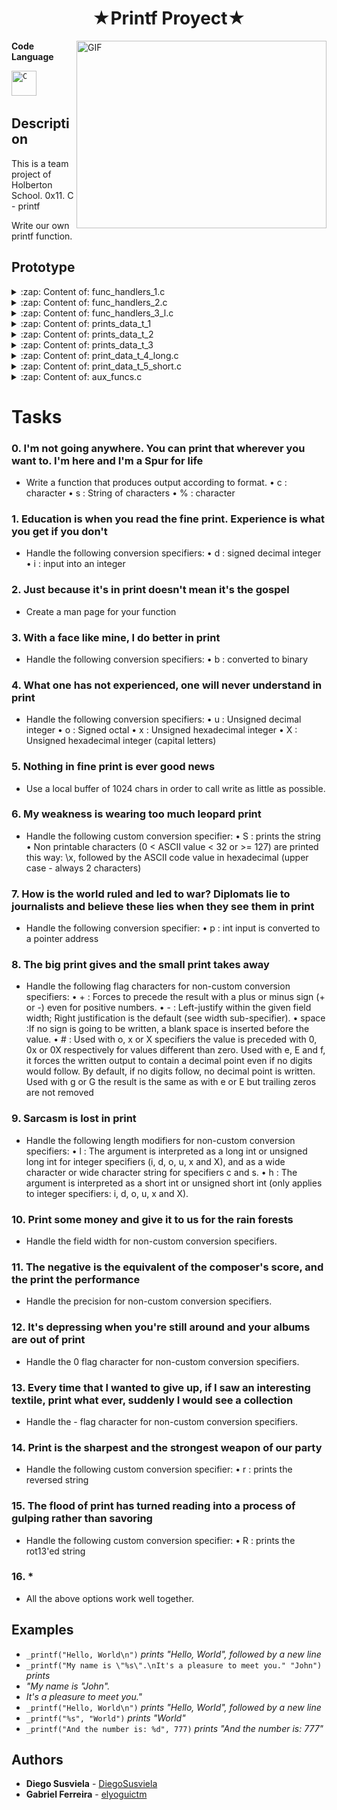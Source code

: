 <h1 align="center" >★Printf Proyect★</h1>

<img align="right" alt="GIF" src="https://thumbs.gfycat.com/SimpleDisgustingEasteuropeanshepherd-max-14mb.gif" width="400" height="300" />

 **Code Language**
<p align="left">
<code><img src="https://github.com/abranhe/programming-languages-logos/blob/master/src/c/c_48x48.png" alt="C" width="40" height="40" /></code>&nbsp;
</p>

## Description
This is a team project of Holberton School.
0x11. C - printf

Write our own printf function.

## Prototype

<details>
  <summary>:zap: Content of: func_handlers_1.c</summary>
  <h3 align="left" > void print_str</h3>
  <h3 align="left" > void _puts</h3>
  <h3 align="left" > int print_number</h3>
  <h3 align="left" > int change_to_binary</h3>
  <h3 align="left" > int print_number_uns</h3>
</details>
  
  
<details>
  <summary>:zap: Content of: func_handlers_2.c</summary>
  <h3 align="left" > int print_number_uns</h3>
  <h3 align="left" > int _strlen</h3>
  <h3 align="left" > void _print_rev_recursion</h3>
</details>
  

<details>
  <summary>:zap: Content of: func_handlers_3_l.c</summary>
  <h3 align="left" > int print_number_uns_l</h3>
</details>


<details>
  <summary>:zap: Content of: prints_data_t_1</summary>
  <h3 align="left" > int print_char</h3>
  <h3 align="left" > int print_char_2</h3>
  <h3 align="left" > int print_int</h3>
  <h3 align="left" > int print_to_binary</h3>
  <h3 align="left" > int print_percent</h3>
</details>

<details>
  <summary>:zap: Content of: prints_data_t_2</summary>
  <h3 align="left" > int print_uns</h3>
  <h3 align="left" > int print_octal</h3>
  <h3 align="left" > int print_hexa_low</h3>
  <h3 align="left" > int print_hexa_upper</h3>
  <h3 align="left" > int print_str_non_prin</h3>
</details>

<details>
  <summary>:zap: Content of: prints_data_t_3</summary>
  <h3 align="left" > int print_str_rev</h3>
  <h3 align="left" > int print_rot_13</h3>
  <h3 align="left" > static unsigned long _pow</h3>
  <h3 align="left" > int print_p</h3>
</details>

<details>
  <summary>:zap: Content of: print_data_t_4_long.c</summary>
  <h3 align="left" > int print_int_l</h3>
  <h3 align="left" > int print_uns_l</h3>
  <h3 align="left" > int print_octal_l</h3>
  <h3 align="left" > int print_hexa_low_l</h3>
  <h3 align="left" > int print_hexa_upper_l</h3>
</details>

<details>
  <summary>:zap: Content of: print_data_t_5_short.c</summary>
  <h3 align="left" > int print_int_h</h3>
  <h3 align="left" > int print_uns_h</h3>
  <h3 align="left" > int print_octal_h</h3>
  <h3 align="left" > int print_hexa_low_h</h3>
  <h3 align="left" > int print_hexa_upper_h</h3>
</details>



<details>
  <summary>:zap: Content of: aux_funcs.c</summary>
  <h3 align="left" > int _putchar</h3>
  <h3 align="left" > int num_lenght</h3>
  <h3 align="left" > int num_lenght_uns</h3>
</details>


# Tasks

### 0. I'm not going anywhere. You can print that wherever you want to. I'm here and I'm a Spur for life
* Write a function that produces output according to format.
  • c : character
  • s : String of characters
  • % : character
### 1. Education is when you read the fine print. Experience is what you get if you don't
* Handle the following conversion specifiers:
  • d : signed decimal integer
  • i : input into an integer

### 2. Just because it's in print doesn't mean it's the gospel
* Create a man page for your function

### 3. With a face like mine, I do better in print
* Handle the following conversion specifiers:
  • b : converted to binary

### 4. What one has not experienced, one will never understand in print
* Handle the following conversion specifiers:
  • u : Unsigned decimal integer
  • o : Signed octal
  • x : Unsigned hexadecimal integer
  • X : Unsigned hexadecimal integer (capital letters)

### 5. Nothing in fine print is ever good news
* Use a local buffer of 1024 chars in order to call write as little as possible.

### 6. My weakness is wearing too much leopard print
* Handle the following custom conversion specifier:
  • S : prints the string
  • Non printable characters (0 < ASCII value < 32 or >= 127) are printed this way: \x, followed by the ASCII code value in hexadecimal (upper case - always 2 characters)

### 7. How is the world ruled and led to war? Diplomats lie to journalists and believe these lies when they see them in print
* Handle the following conversion specifier:
  • p : int input is converted to a pointer address

### 8. The big print gives and the small print takes away
* Handle the following flag characters for non-custom conversion specifiers:
  • \+ : Forces to precede the result with a plus or minus sign (+ or -) even for positive numbers.
  • \- : Left-justify within the given field width; Right justification is the default (see width sub-specifier).
  • space :If no sign is going to be written, a blank space is inserted before the value.
  • \# : Used with o, x or X specifiers the value is preceded with 0, 0x or 0X respectively for values different than zero. Used with e, E and f, it forces the written output to contain a decimal point even if no digits would follow. By default, if no digits follow, no decimal point is written. Used with g or G the result is the same as with e or E but trailing zeros are not removed

### 9. Sarcasm is lost in print
* Handle the following length modifiers for non-custom conversion specifiers:
  • l : The argument is interpreted as a long int or unsigned long int for integer specifiers (i, d, o, u, x and X), and as a wide character or wide character string for specifiers c and s.
  • h : The argument is interpreted as a short int or unsigned short int (only applies to integer specifiers: i, d, o, u, x and X).

### 10. Print some money and give it to us for the rain forests
* Handle the field width for non-custom conversion specifiers.

### 11. The negative is the equivalent of the composer's score, and the print the performance
* Handle the precision for non-custom conversion specifiers.

### 12. It's depressing when you're still around and your albums are out of print
* Handle the 0 flag character for non-custom conversion specifiers.

### 13. Every time that I wanted to give up, if I saw an interesting textile, print what ever, suddenly I would see a collection
* Handle the - flag character for non-custom conversion specifiers.

### 14. Print is the sharpest and the strongest weapon of our party
* Handle the following custom conversion specifier:
  • r : prints the reversed string

### 15. The flood of print has turned reading into a process of gulping rather than savoring
* Handle the following custom conversion specifier:
  • R : prints the rot13'ed string

### 16. * 
* All the above options work well together.



## Examples

* ```_printf("Hello, World\n")``` *prints "Hello, World", followed by a new line*
* ```_printf("My name is \"%s\".\nIt's a pleasure to meet you." "John")``` *prints*
*  *"My name is "John".*
*  *It's a pleasure to meet you."*
* ```_printf("Hello, World\n")``` *prints "Hello, World", followed by a new line*
* ```_printf("%s", "World")``` *prints "World"*
* ```_printf("And the number is: %d", 777)``` *prints "And the number is: 777"*


## Authors 

* **Diego Susviela** - [DiegoSusviela](https://github.com/DiegoSusviela)
* **Gabriel Ferreira** - [elyoguictm](https://github.com/elyoguictm)

